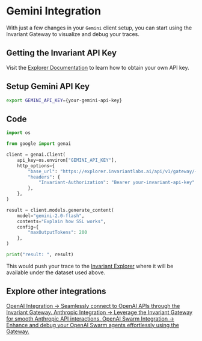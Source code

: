 # Gemini Integration

With just a few changes in your ```Gemini``` client setup, you can start using the Invariant Gateway to visualize and debug your traces.


## Getting the Invariant API Key

Visit the [Explorer Documentation](https://explorer.invariantlabs.ai/docs/explorer) to learn how to obtain your own API key.

## Setup Gemini API Key

```bash
export GEMINI_API_KEY={your-gemini-api-key}
```

## Code

```python
import os

from google import genai

client = genai.Client(
    api_key=os.environ["GEMINI_API_KEY"],
    http_options={
        "base_url": "https://explorer.invariantlabs.ai/api/v1/gateway/{add-your-dataset-name-here}/gemini",
        "headers": {
            "Invariant-Authorization": "Bearer your-invariant-api-key"
        },
    },
)

result = client.models.generate_content(
    model="gemini-2.0-flash",
    contents="Explain how SSL works",
    config={
        "maxOutputTokens": 200
    },
)

print("result: ", result)
```

This would push your trace to the [Invariant Explorer](https://explorer.invariantlabs.ai/) where it will be available under the dataset used above.

## Explore other integrations

<div class='tiles'>

<a href="../openai" class='tile'>
    <span class='tile-title'>OpenAI Integration →</span>
    <span class='tile-description'>Seamlessly connect to OpenAI APIs through the Invariant Gateway.</span>
</a>

<a href="../anthropic" class='tile'>
    <span class='tile-title'>Anthropic Integration →</span>
     <span class='tile-description'>Leverage the Invariant Gateway for smooth Anthropic API interactions.</span>
</a>

<a href="../../agent-integrations/openai-swarm" class='tile'>
    <span class='tile-title'>OpenAI Swarm Integration →</span>
    <span class='tile-description'>Enhance and debug your OpenAI Swarm agents effortlessly using the Gateway.</span>
</a>

</div>
